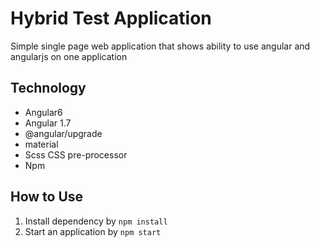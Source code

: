 # Hybrid Test Application

Simple single page web application that shows ability to use angular and angularjs on one application

## Technology

- Angular6
- Angular 1.7
- @angular/upgrade
- material
- Scss CSS pre-processor
- Npm

## How to Use

1. Install dependency by `npm install`
2. Start an application by `npm start` 
